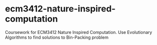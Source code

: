 # ecm3412-nature-inspired-computation
 Coursework for ECM3412 Nature Inspired Computation. Use Evolutionary Algorithms to find solutions to Bin-Packing problem
